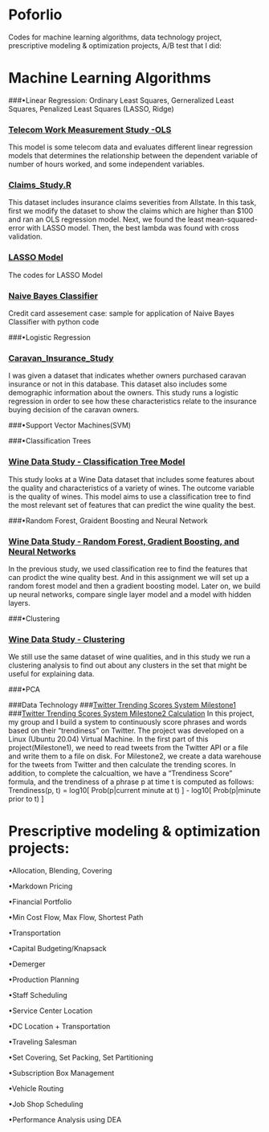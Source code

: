 # Poforlio
Codes for machine learning algorithms, data technology project, prescriptive modeling &amp; optimization projects, A/B test that I did:

# Machine Learning Algorithms
###•Linear Regression: Ordinary Least Squares, Gerneralized Least Squares, Penalized Least Squares (LASSO, Ridge)
### [Telecom Work Measurement Study -OLS](https://github.com/qli447/Poforlio/blob/main/Machine%20Learning/Telecom_Work_Measurement_Study.R)
This model is some telecom data and evaluates different linear regression models that determines the relationship between the dependent variable of number of hours worked, and some independent variables.

### [Claims_Study.R](https://github.com/qli447/Poforlio/blob/main/Machine%20Learning/LASSO/Claims_Study.R)
This dataset includes insurance claims severities from Allstate. In this task, first we modify the dataset to show the claims which are higher than $100 and ran an OLS regression model. Next, we found the least mean-squared-error with LASSO model. Then, the best lambda was found with cross validation. 

### [LASSO Model](https://github.com/qli447/Poforlio/blob/main/Machine%20Learning/LASSO/03.R)
The codes for LASSO Model

### [Naive Bayes Classifier](https://github.com/qli447/Poforlio/blob/main/Machine%20Learning/Module4_Tutorial_GAMClassifcation_with.pdf)
Credit card assesement case: sample for application of Naive Bayes Classifier with python code

###•Logistic  Regression
### [Caravan_Insurance_Study](https://github.com/qli447/Poforlio/blob/main/Machine%20Learning/Logistic%20Regression/Caravan_Insurance_Study.R)
I was given a dataset that indicates whether owners purchased caravan insurance or not in this database. This dataset also includes some demographic information about the owners. This study runs a logistic regression in order to see how these characteristics relate to the insurance buying decision of the caravan owners.

###•Support Vector Machines(SVM)

###•Classification Trees
### [Wine Data Study - Classification Tree Model](https://github.com/qli447/Poforlio/blob/main/Machine%20Learning/SVM%20Classification%20Tree/Wine_Data_Classification.R)
This study looks at a Wine Data dataset that includes some features about the quality and characteristics of a variety of wines. The outcome variable is the quality of wines. This model aims to use a classification tree to find the most relevant set of features that can predict the wine quality the best.

###•Random Forest, Graident Boosting and Neural Network
### [Wine Data Study - Random Forest, Gradient Boosting, and Neural Networks](https://github.com/qli447/Poforlio/blob/main/Machine%20Learning/Neural%20Network/Wine_Data-trees_and_nnets.R)
In the previous study, we used classification ree to find the features that can prodict the wine quality best. And in this assignment we will set up a random forest model and then a gradient boosting model. Later on, we build up neural networks, compare single layer model and a model with hidden layers.

###•Clustering
### [Wine Data Study - Clustering](https://github.com/qli447/Poforlio/blob/main/Machine%20Learning/Clustering%20PCA/Wine%20Data%20Study%20-%20Clustering.R)
We still use the same dataset of wine qualities, and in this study we run a clustering analysis to find out about any clusters in the set that might be useful for explaining data.

###•PCA

###Data Technology
###[Twitter Trending Scores System Milestone1](https://github.com/qli447/TwitterTrendingScoreSystem/blob/main/server.py)
###[Twitter Trending Scores System Milestone2 Calculation](https://github.com/qli447/TwitterTrendingScoreSystemCalculationV1.0)
In this project, my group and I build a system to continuously score phrases and words based on their “trendiness” on Twitter. The project was developed on a Linux (Ubuntu 20.04) Virtual Machine. In the first part of this project(Milestone1), we need to read tweets from the Twitter API or a file and write them to a file on disk. For Milestone2, we create a data warehouse for the tweets from Twitter and then calculate the trending scores. In addition, to complete the calcualtion, we have a “Trendiness Score” formula, and the trendiness of a phrase p at time t is computed as follows: Trendiness(p, t) = log10[ Prob(p|current minute at t) ] - log10[ Prob(p|minute prior to t) ]

# Prescriptive modeling &amp; optimization projects:

•Allocation, Blending, Covering 

•Markdown Pricing 

•Financial Portfolio 

•Min Cost Flow, Max Flow, Shortest Path 

•Transportation 

•Capital Budgeting/Knapsack 

•Demerger 

•Production Planning 

•Staff Scheduling 

•Service Center Location 

•DC Location + Transportation 

•Traveling Salesman 

•Set Covering, Set Packing, Set Partitioning 

•Subscription Box Management 

•Vehicle Routing 

•Job Shop Scheduling 

•Performance Analysis using DEA
